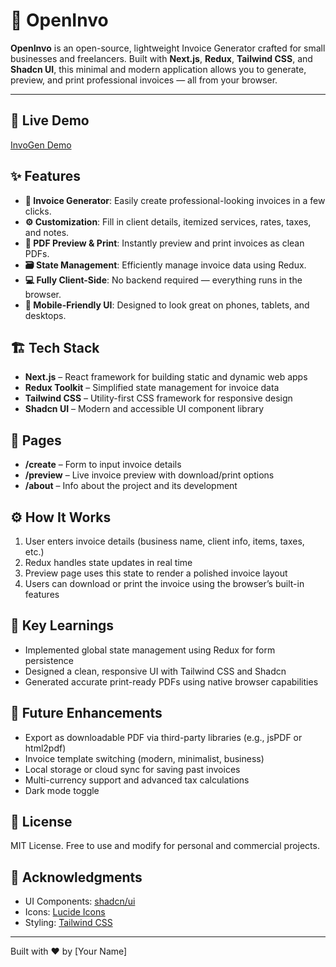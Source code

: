 # 🧾 OpenInvo

**OpenInvo** is an open-source, lightweight Invoice Generator crafted for small businesses and freelancers. Built with **Next.js**, **Redux**, **Tailwind CSS**, and **Shadcn UI**, this minimal and modern application allows you to generate, preview, and print professional invoices — all from your browser.

---

## 🔗 Live Demo

[InvoGen Demo](<[https://invogen.vercel.app](https://openinvo.vercel.app/)>)

## ✨ Features

- **📄 Invoice Generator**: Easily create professional-looking invoices in a few clicks.
- **⚙️ Customization**: Fill in client details, itemized services, rates, taxes, and notes.
- **📄 PDF Preview & Print**: Instantly preview and print invoices as clean PDFs.
- **🗃️ State Management**: Efficiently manage invoice data using Redux.
- **💻 Fully Client-Side**: No backend required — everything runs in the browser.
- **📱 Mobile-Friendly UI**: Designed to look great on phones, tablets, and desktops.

## 🏗️ Tech Stack

- **Next.js** – React framework for building static and dynamic web apps
- **Redux Toolkit** – Simplified state management for invoice data
- **Tailwind CSS** – Utility-first CSS framework for responsive design
- **Shadcn UI** – Modern and accessible UI component library

## 📄 Pages

- **/create** – Form to input invoice details
- **/preview** – Live invoice preview with download/print options
- **/about** – Info about the project and its development

## ⚙️ How It Works

1. User enters invoice details (business name, client info, items, taxes, etc.)
2. Redux handles state updates in real time
3. Preview page uses this state to render a polished invoice layout
4. Users can download or print the invoice using the browser’s built-in features

## 🧠 Key Learnings

- Implemented global state management using Redux for form persistence
- Designed a clean, responsive UI with Tailwind CSS and Shadcn
- Generated accurate print-ready PDFs using native browser capabilities

## 🚀 Future Enhancements

- Export as downloadable PDF via third-party libraries (e.g., jsPDF or html2pdf)
- Invoice template switching (modern, minimalist, business)
- Local storage or cloud sync for saving past invoices
- Multi-currency support and advanced tax calculations
- Dark mode toggle

## 📄 License

MIT License. Free to use and modify for personal and commercial projects.

## 🙌 Acknowledgments

- UI Components: [shadcn/ui](https://ui.shadcn.com)
- Icons: [Lucide Icons](https://lucide.dev)
- Styling: [Tailwind CSS](https://tailwindcss.com)

---

Built with ❤️ by \[Your Name]
